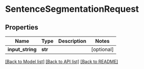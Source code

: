 # SentenceSegmentationRequest

## Properties
Name | Type | Description | Notes
------------ | ------------- | ------------- | -------------
**input_string** | **str** |  | [optional] 

[[Back to Model list]](../README.md#documentation-for-models) [[Back to API list]](../README.md#documentation-for-api-endpoints) [[Back to README]](../README.md)


